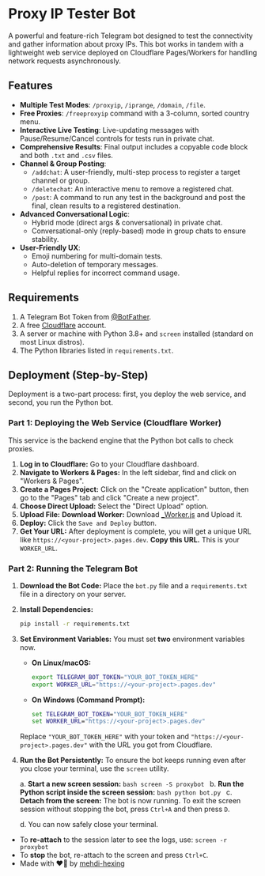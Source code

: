 # Proxy IP Tester Bot

A powerful and feature-rich Telegram bot designed to test the connectivity and gather information about proxy IPs. This bot works in tandem with a lightweight web service deployed on Cloudflare Pages/Workers for handling network requests asynchronously.

## Features

* **Multiple Test Modes**: `/proxyip`, `/iprange`, `/domain`, `/file`.
* **Free Proxies**: `/freeproxyip` command with a 3-column, sorted country menu.
* **Interactive Live Testing**: Live-updating messages with Pause/Resume/Cancel controls for tests run in private chat.
* **Comprehensive Results**: Final output includes a copyable code block and both `.txt` and `.csv` files.
* **Channel & Group Posting**:
    * `/addchat`: A user-friendly, multi-step process to register a target channel or group.
    * `/deletechat`: An interactive menu to remove a registered chat.
    * `/post`: A command to run any test in the background and post the final, clean results to a registered destination.
* **Advanced Conversational Logic**:
    * Hybrid mode (direct args & conversational) in private chat.
    * Conversational-only (reply-based) mode in group chats to ensure stability.
* **User-Friendly UX**:
    * Emoji numbering for multi-domain tests.
    * Auto-deletion of temporary messages.
    * Helpful replies for incorrect command usage.

## Requirements

1.  A Telegram Bot Token from [@BotFather](https://t.me/BotFather).
2.  A free [Cloudflare](https://www.cloudflare.com/) account.
3.  A server or machine with Python 3.8+ and `screen` installed (standard on most Linux distros).
4.  The Python libraries listed in `requirements.txt`.

## Deployment (Step-by-Step)

Deployment is a two-part process: first, you deploy the web service, and second, you run the Python bot.

### Part 1: Deploying the Web Service (Cloudflare Worker)

This service is the backend engine that the Python bot calls to check proxies.

1.  **Log in to Cloudflare:** Go to your Cloudflare dashboard.
2.  **Navigate to Workers & Pages:** In the left sidebar, find and click on "Workers & Pages".
3.  **Create a Pages Project:** Click on the "Create application" button, then go to the "Pages" tab and click "Create a new project".
4.  **Choose Direct Upload:** Select the "Direct Upload" option.
5.  **Upload File:**
    **Download Worker:** Download [_Worker.js](https://github.com/mehdi-hexing/ProxyIP-Tel-Bot/blob/main/_worker.js) and Upload it.
7.  **Deploy:** Click the `Save and Deploy` button.
8.  **Get Your URL:** After deployment is complete, you will get a unique URL like `https://<your-project>.pages.dev`. **Copy this URL.** This is your `WORKER_URL`.

### Part 2: Running the Telegram Bot

1.  **Download the Bot Code:** Place the `bot.py` file and a `requirements.txt` file in a directory on your server.
2.  **Install Dependencies:**
    ```bash
    pip install -r requirements.txt
    ```
3.  **Set Environment Variables:** You must set **two** environment variables now.

    * **On Linux/macOS:**
        ```bash
        export TELEGRAM_BOT_TOKEN="YOUR_BOT_TOKEN_HERE"
        export WORKER_URL="https://<your-project>.pages.dev"
        ```

    * **On Windows (Command Prompt):**
        ```cmd
        set TELEGRAM_BOT_TOKEN="YOUR_BOT_TOKEN_HERE"
        set WORKER_URL="https://<your-project>.pages.dev"
        ```
    Replace `"YOUR_BOT_TOKEN_HERE"` with your token and `"https://<your-project>.pages.dev"` with the URL you got from Cloudflare.

4.  **Run the Bot Persistently:** To ensure the bot keeps running even after you close your terminal, use the `screen` utility.

    a.  **Start a new screen session:**
        ```bash
        screen -S proxybot
        ```
    b.  **Run the Python script inside the screen session:**
        ```bash
        python bot.py
        ```
    c.  **Detach from the screen:** The bot is now running. To exit the screen session without stopping the bot, press `Ctrl+A` and then press `D`.

    d.  You can now safely close your terminal.

* To **re-attach** to the session later to see the logs, use: `screen -r proxybot`
* To **stop** the bot, re-attach to the screen and press `Ctrl+C`.
* Made with ❤️‍🔥 by [mehdi-hexing](t.me/mehdiasmart)
